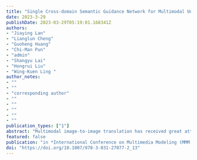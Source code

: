 ```yaml
---
title: "Single Cross-domain Semantic Guidance Network for Multimodal Unsupervised Image Translation"
date: 2023-3-29
publishDate: 2023-03-29T05:19:01.168341Z
authors: 
- "Jiaying Lan"
- "Lianglun Cheng"
- "Guoheng Huang"
- "Chi-Man Pun"
- "admin"
- "Shangyu Lai"
- "Hongrui Liu"
- "Wing-Kuen Ling "
author_notes:
- ""
- ""
- "corresponding author"
- ""
- ""
- ""
- ""
- ""
publication_types: ["1"]
abstract: "Multimodal image-to-image translation has received great attention due to its flexibility and practicality. The existing methods lack the generality of effective style representation, and cannot capture different levels of stylistic semantic information from cross-domain images. Besides, they ignore the parallelism for cross-domain image generation, and their generator can only be responsible for specific domains. To address these issues, we propose a novel Single Cross-domain Semantic Guidance Network (SCSG-Net) for coarse-to-fine semantically controllable multimodal image translation. Images from different domains are mapped to a unified visual semantic latent space by a dual sparse feature pyramid encoder, and then the generative module generates the result images by extracting semantic style representation from the input images in a self-supervised manner guided by adaptive discrimination. Especially, our SCSG-Net meets the needs of users in different styles as well as diverse scenarios. Extensive experiments on different benchmark datasets show that our method can outperform other state-of-the-art methods both quantitatively and qualitatively."
featured: false
publication: "in *International Conference on Multimedia Modeling (MMM 2023)* [CCF C]"
doi: "https://doi.org/10.1007/978-3-031-27077-2_13"
---
```


